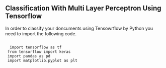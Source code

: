  <h2> Classification With Multi Layer Perceptron Using Tensorflow </h2>
 
 <p> In order to classify your doncuments using Tensowrflow by Python you need to import the following code. </p>
 <code>
  import tensorflow as tf
 from tensorflow import keras
 import pandas as pd
 import matplotlib.pyplot as plt

 </code>
 

